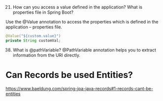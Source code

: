 21) How can you access a value defined in the application? What is properties file in Spring Boot?

Use the @Value annotation to access the properties which is defined in the application – properties file.

```java
@Value("${custom.value}")
private String customVal;
```

38) What is @pathVariable?
@PathVariable annotation helps you to extract information from the URI directly.


# Can Records be used Entities?

https://www.baeldung.com/spring-jpa-java-records#1-records-cant-be-entities